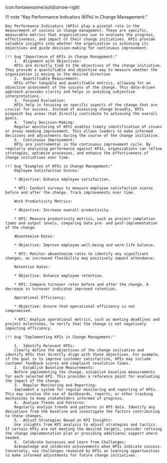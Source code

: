icon:fontawesome/solid/arrow-right


!!! note "Key Performance Indicators (KPIs) in Change Management:"

    Key Performance Indicators (KPIs) play a pivotal role in the measurement of success in change management. These are specific, measurable metrics that organizations use to evaluate the progress, effectiveness, and impact of their change initiatives. KPIs provide valuable insights into whether the organization is achieving its objectives and guide decision-making for continuous improvement.

    !!! bug "Importance of KPIs in Change Management:"
        1.  Alignment with Objectives:
        KPIs are directly tied to the objectives of the change initiative. They provide a quantifiable and objective way to measure whether the organization is moving in the desired direction
        2.	Quantifiable Measurement: 
        KPIs offer tangible and quantifiable metrics, allowing for an objective assessment of the success of the change. This data-driven approach provides clarity and helps in avoiding subjective interpretations.
        3.	Focused Evaluation:
        KPIs help in focusing on specific aspects of the change that are crucial for success. Instead of assessing change broadly, KPIs pinpoint key areas that directly contribute to achieving the overall goals.
        4.	Timely Decision-Making:
        Regular monitoring of KPIs enables timely identification of issues or areas needing improvement. This allows leaders to make informed decisions and adjustments during the course of the change initiative.
        5.	Continuous Improvement:
        KPIs are instrumental in the continuous improvement cycle. By regularly analyzing performance against KPIs, organizations can refine strategies, optimize processes, and enhance the effectiveness of change initiatives over time.

    !!! bug "Examples of KPIs in Change Management:"
        Employee Satisfaction Scores:

        * Objective: Enhance employee satisfaction.

        * KPI: Conduct surveys to measure employee satisfaction scores before and after the change. Track improvements over time.

        Work Productivity Metrics:

        * Objective: Increase overall productivity.

        * KPI: Measure productivity metrics, such as project completion times and output levels, comparing data pre- and post-implementation of the change.

        Absenteeism Rates:

        * Objective: Improve employee well-being and work-life balance.

        * KPI: Monitor absenteeism rates to identify any significant changes, as increased flexibility may positively impact attendance.

        Retention Rates:

        * Objective: Enhance employee retention.

        * KPI: Compare turnover rates before and after the change. A decrease in turnover indicates improved retention.

        Operational Efficiency:

        * Objective: Ensure that operational efficiency is not compromised.

        * KPI: Analyze operational metrics, such as meeting deadlines and project milestones, to verify that the change is not negatively impacting efficiency.

    !!! bug "Implementing KPIs in Change Management:"

        1.	Identify Relevant KPIs:
        Clearly define the objectives of the change initiative and identify KPIs that directly align with those objectives. For example, if the goal is to improve customer satisfaction, KPIs may include customer feedback scores and complaint resolution times.
        2.	Establish Baseline Measurements:
        Before implementing the change, establish baseline measurements for each selected KPI. This provides a reference point for evaluating the impact of the change.
        3.	Regular Monitoring and Reporting:
        Implement a system for regular monitoring and reporting of KPIs. This may involve the use of dashboards, reports, or other tracking mechanisms to keep stakeholders informed of progress.
        4.	Analyze Trends and Patterns:
        Regularly analyze trends and patterns in KPI data. Identify any deviations from the baseline and investigate the factors contributing to these changes.
        5.	Adjust Strategies Based on KPI Insights:
        Use insights from KPI analysis to adjust strategies and tactics. If certain KPIs are not meeting the desired targets, consider refining the change implementation plan or providing additional support where needed.
        6.	Celebrate Successes and Learn from Challenges:
        Acknowledge and celebrate achievements when KPIs indicate success. Conversely, use challenges revealed by KPIs as learning opportunities to make informed adjustments for future change initiatives.
